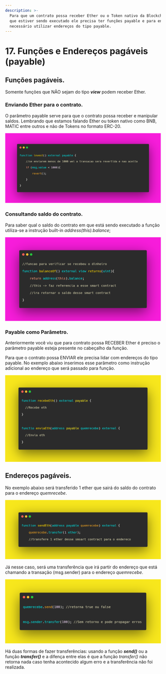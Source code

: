 ```yaml
---
description: >-
  Para que um contrato possa receber Ether ou o Token nativo da Blockchain EVM
  que estiver sendo executado ele precisa ter funções payable e para enviar é
  necessário utilizar endereços do tipo payable.
---
```


# 17. Funções e Endereços pagáveis (payable)

## Funções pagáveis.

Somente funções que NÃO sejam do tipo _**view**_ podem receber Ether.

### Enviando Ether para o contrato.

O parâmetro payable serve para que o contrato possa receber e manipular saldos. Lembrando que estamos falando Ether ou token nativo como BNB, MATIC entre outros e não de Tokens no formato ERC-20.

![](<../.gitbook/assets/image (97).png>)

### Consultando saldo do contrato.

Para saber qual o saldo do contrato em que está sendo executado a função utiliza-se a instrução built-in _address(this).balance_;

![](<../.gitbook/assets/image (83).png>)

### Payable como Parâmetro.

Anteriormente você viu que para contrato possa RECEBER Ether é preciso o parâmetro payable esteja presente no cabeçalho da função.

Para que o contrato possa ENVIAR ele precisa lidar com endereços do tipo payable. No exemplo abaixo inserimos esse parâmetro como instrução adicional ao endereço que será passado para função.

![](<../.gitbook/assets/image (79).png>)

## Endereços pagáveis.

No exemplo abaixo será transferido 1 ether que sairá do saldo do contrato para o endereço _quemrecebe_.

![](<../.gitbook/assets/image (73).png>)

Já nesse caso, será uma transferência que irá partir do endereço que está chamando a transação (msg.sender) para o endereço _quemrecebe_.

![](<../.gitbook/assets/image (3).png>)

Há duas formas de fazer transferências: usando a função _**send()**_ ou a função _**transfer()**_ e a difença entre elas é que a função _transfer()_ não retorna nada caso tenha acontecido algum erro e a transferência não foi realizada.

